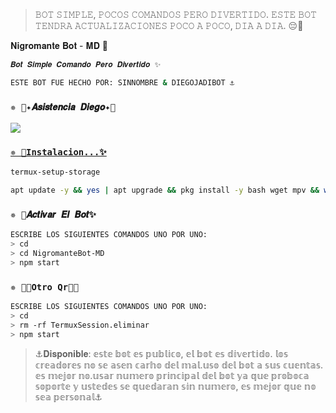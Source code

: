 >𝙱𝙾𝚃 𝚂𝙸𝙼𝙿𝙻𝙴, 𝙿𝙾𝙲𝙾𝚂 𝙲𝙾𝙼𝙰𝙽𝙳𝙾𝚂 𝙿𝙴𝚁𝙾 𝙳𝙸𝚅𝙴𝚁𝚃𝙸𝙳𝙾. 𝙴𝚂𝚃𝙴 𝙱𝙾𝚃 𝚃𝙴𝙽𝙳𝚁𝙰 𝙰𝙲𝚃𝚄𝙰𝙻𝙸𝚉𝙰𝙲𝙸𝙾𝙽𝙴𝚂 𝙿𝙾𝙲𝙾 𝙰 𝙿𝙾𝙲𝙾, 𝙳𝙸𝙰 𝙰 𝙳𝙸𝙰. 😔🚀

𝐍𝐢𝐠𝐫𝐨𝐦𝐚𝐧𝐭𝐞 𝐁𝐨𝐭 - 𝐌𝐃 🌼

```bash
𝑩𝒐𝒕 𝑺𝒊𝒎𝒑𝒍𝒆 𝑪𝒐𝒎𝒂𝒏𝒅𝒐 𝑷𝒆𝒓𝒐 𝑫𝒊𝒗𝒆𝒓𝒕𝒊𝒅𝒐 ✨

𝙴𝚂𝚃𝙴 𝙱𝙾𝚃 𝙵𝚄𝙴 𝙷𝙴𝙲𝙷𝙾 𝙿𝙾𝚁: 𝚂𝙸𝙽𝙽𝙾𝙼𝙱𝚁𝙴 & 𝙳𝙸𝙴𝙶𝙾𝙹𝙰𝙳𝙸𝙱𝙾𝚃 ⚓
```

### `✵ 📄✦𝑨𝒔𝒊𝒔𝒕𝒆𝒏𝒄𝒊𝒂 𝑫𝒊𝒆𝒈𝒐✦📄`
<a href="http://wa.me/573107133321" target="blank"><img src="https://img.shields.io/badge/Diego_Asistencia-25D366?style=for-the-badge&logo=whatsapp&logoColor=white" />


### `✵ 🌻Instalacion...✨`
```bash
termux-setup-storage
```

```bash
apt update -y && yes | apt upgrade && pkg install -y bash wget mpv && wget -O - https://raw.githubusercontent.com/sinombre913/NigromanteBot-MD/master/nigromante.sh | bash
```

### `✵ 🌿𝑨𝒄𝒕𝒊𝒗𝒂𝒓 𝑬𝒍 𝑩𝒐𝒕✨`
```bash
ESCRIBE LOS SIGUIENTES COMANDOS UNO POR UNO:
> cd 
> cd NigromanteBot-MD
> npm start
```

### `✵ 🐕‍🦺Otro Qr👨‍💻` 
```bash
ESCRIBE LOS SIGUIENTES COMANDOS UNO POR UNO:
> cd 
> rm -rf TermuxSession.eliminar
> npm start
```

>⚓𝐃𝐢𝐬𝐩𝐨𝐧𝐢𝐛𝐥𝐞: 𝕖𝕤𝕥𝕖 𝕓𝕠𝕥 𝕖𝕤 𝕡𝕦𝕓𝕝𝕚𝕔𝕠, 𝕖𝕝 𝕓𝕠𝕥 𝕖𝕤 𝕕𝕚𝕧𝕖𝕣𝕥𝕚𝕕𝕠. 𝕝𝕠𝕤 𝕔𝕣𝕖𝕒𝕕𝕠𝕣𝕖𝕤 𝕟𝕠 𝕤𝕖 𝕒𝕤𝕖𝕟 𝕔𝕒𝕣𝕙𝕠 𝕕𝕖𝕝 𝕞𝕒𝕝.𝕦𝕤𝕠 𝕕𝕖𝕝 𝕓𝕠𝕥 𝕒 𝕤𝕦𝕤 𝕔𝕦𝕖𝕟𝕥𝕒𝕤. 𝕖𝕤 𝕞𝕖𝕛𝕠𝕣 𝕟𝕠.𝕦𝕤𝕒𝕣 𝕟𝕦𝕞𝕖𝕣𝕠 𝕡𝕣𝕚𝕟𝕔𝕚𝕡𝕒𝕝 𝕕𝕖𝕝 𝕓𝕠𝕥 𝕪𝕒 𝕢𝕦𝕖 𝕡𝕣𝕠𝕓𝕠𝕔𝕒 𝕤𝕠𝕡𝕠𝕣𝕥𝕖 𝕪 𝕦𝕤𝕥𝕖𝕕𝕖𝕤 𝕤𝕖 𝕢𝕦𝕖𝕕𝕒𝕣𝕒𝕟 𝕤𝕚𝕟 𝕟𝕦𝕞𝕖𝕣𝕠, 𝕖𝕤 𝕞𝕖𝕛𝕠𝕣 𝕢𝕦𝕖 𝕟𝕠 𝕤𝕖𝕒 𝕡𝕖𝕣𝕤𝕠𝕟𝕒𝕝⚓